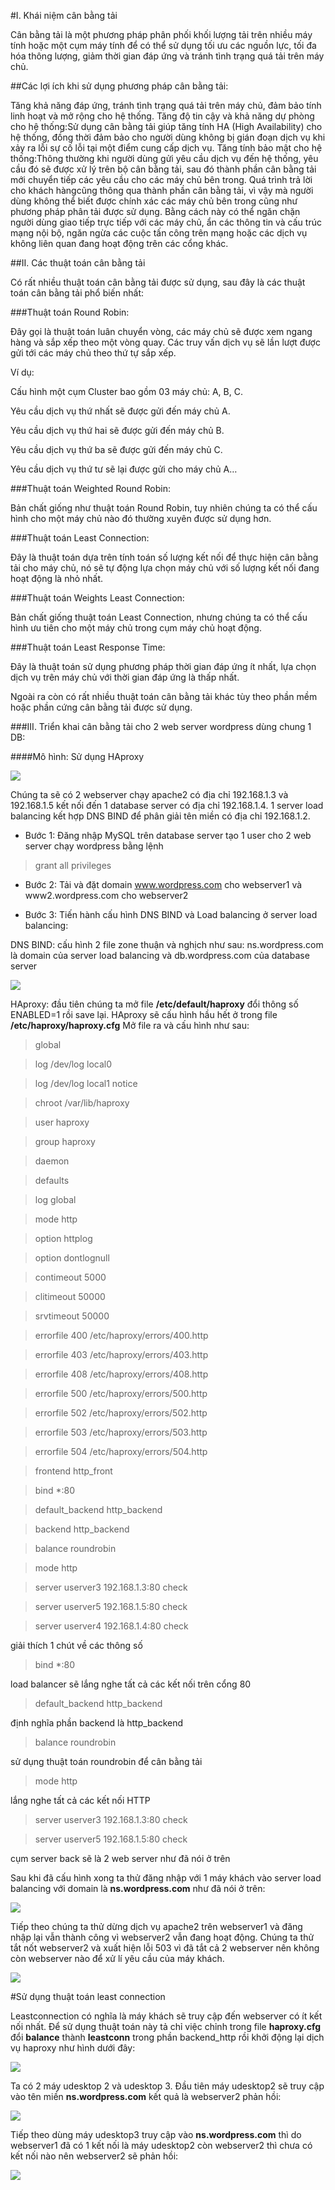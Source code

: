 #I. Khái niệm cân bằng tải

Cân bằng tải là một phương pháp phân phối khối lượng tải trên nhiều máy tính hoặc một cụm máy tính để có thể sử dụng tối ưu các nguồn lực, tối đa hóa thông lượng, giảm thời gian đáp ứng và tránh tình trạng quá tải trên máy chủ.

##Các lợi ích khi sử dụng phương pháp cân bằng tải:

Tăng khả năng đáp ứng, tránh tình trạng quá tải trên máy chủ, đảm bảo tính linh hoạt và mở rộng cho hệ thống.
Tăng độ tin cậy và khả năng dự phòng cho hệ thống:Sử dụng cân bằng tải giúp tăng tính HA (High Availability) cho hệ thống, đồng thời đảm bảo cho người dùng không bị gián đoạn dịch vụ khi xảy ra lỗi sự cố lỗi tại một điểm cung cấp dịch vụ.
Tăng tính bảo mật cho hệ thống:Thông thường khi người dùng gửi yêu cầu dịch vụ đến hệ thống, yêu cầu đó sẽ được xử lý trên bộ cân bằng tải, sau đó thành phần cân bằng tải mới chuyển tiếp các yêu cầu cho các máy chủ bên trong. Quá trình trả lời cho khách hàngcũng thông qua thành phần cân bằng tải, vì vậy mà người dùng không thể biết được chính xác các máy chủ bên trong cũng như phương pháp phân tải được sử dụng. Bằng cách này có thể ngăn chặn người dùng giao tiếp trực tiếp với các máy chủ, ẩn các thông tin và cấu trúc mạng nội bộ, ngăn ngừa các cuộc tấn công trên mạng hoặc các dịch vụ không liên quan đang hoạt động trên các cổng khác.

##II. Các thuật toán cân bằng tải

Có rất nhiều thuật toán cân bằng tải được sử dụng, sau đây là các thuật toán cân bằng tải phổ biến nhất:

###Thuật toán Round Robin:

Đây gọi là thuật toán luân chuyển vòng, các máy chủ sẽ được xem ngang hàng và sắp xếp theo một vòng quay. Các truy vấn dịch vụ sẽ lần lượt được gửi tới các máy chủ theo thứ tự sắp xếp.

Ví dụ:

 Cấu hình một cụm Cluster bao gồm 03 máy chủ: A, B, C.

Yêu cầu dịch vụ thứ nhất sẽ được gửi đến máy chủ A.

Yêu cầu dịch vụ thứ hai sẽ được gửi đến máy chủ B.

Yêu cầu dịch vụ thứ ba sẽ được gửi đến máy chủ C.

Yêu cầu dịch vụ thứ tư sẽ lại được gửi cho máy chủ A…

###Thuật toán Weighted Round Robin:
   
Bản chất giống như thuật toán Round Robin, tuy nhiên chúng ta có thể cấu hình cho một máy chủ nào đó thường xuyên được sử dụng hơn.

###Thuật toán Least Connection:

Đây là thuật toán dựa trên tính toán số lượng kết nối để thực hiện cân bằng tải cho máy chủ, nó sẽ tự động lựa chọn máy chủ với số lượng kết nối đang hoạt động là nhỏ nhất.

###Thuật toán Weights Least Connection:

Bản chất giống thuật toán Least Connection, nhưng chúng ta có thể cấu hình ưu tiên cho một máy chủ trong cụm máy chủ hoạt động.

###Thuật toán Least Response Time:

Đây là thuật toán sử dụng phương pháp thời gian đáp ứng ít nhất, lựa chọn dịch vụ trên máy chủ với thời gian đáp ứng là thấp nhất.

Ngoài ra còn có rất nhiều thuật toán cân bằng tải khác tùy theo phần mềm hoặc phần cứng cân bằng tải được sử dụng.

###III. Triển khai cân bằng tải cho 2 web server wordpress dùng chung 1 DB:

####Mô hình: Sử dụng HAproxy 

![](https://cloud.githubusercontent.com/assets/14356333/12202152/ec1d5bca-b65a-11e5-9619-a637e4f78db1.jpg)

Chúng ta sẽ có 2 webserver chạy apache2 có địa chỉ 192.168.1.3 và 192.168.1.5 kết nối đến 1 database server có địa chỉ 192.168.1.4. 1 server load balancing kết hợp DNS BIND để phân giải tên miền có địa chỉ 192.168.1.2.

- Bước 1: Đăng nhập MySQL trên database server tạo 1 user cho 2 web server chạy wordpress bằng lệnh 
>grant all privileges

- Bước 2: Tải và đặt domain www.wordpress.com cho webserver1 và www2.wordpress.com cho webserver2

- Bước 3: Tiến hành cấu hình DNS BIND và Load balancing ở server load balancing:

DNS BIND: cấu hình 2 file zone thuận và nghịch như sau: ns.wordpress.com là domain của server load balancing và db.wordpress.com của database server

![](https://cloud.githubusercontent.com/assets/14356333/12202279/a3e579cc-b65b-11e5-9be3-52a337a24d6b.jpg)

HAproxy: đầu tiên chúng ta mở file __/etc/default/haproxy__ đổi thông số ENABLED=1 rồi save lại. HAproxy sẽ cấu hình hầu hết ở trong file __/etc/haproxy/haproxy.cfg__
Mở file ra và cấu hình như sau:

>global
        
>log /dev/log    local0
        
>log /dev/log    local1 notice
        
>chroot /var/lib/haproxy
        
>user haproxy
        
>group haproxy
        
>daemon

>defaults
        
>log     global
        
>mode    http
        
>option  httplog
        
>option  dontlognull
        
>contimeout 5000
        
>clitimeout 50000
        
>srvtimeout 50000
        
>errorfile 400 /etc/haproxy/errors/400.http
        
>errorfile 403 /etc/haproxy/errors/403.http
        
>errorfile 408 /etc/haproxy/errors/408.http
        
>errorfile 500 /etc/haproxy/errors/500.http
        
>errorfile 502 /etc/haproxy/errors/502.http
        
>errorfile 503 /etc/haproxy/errors/503.http
        
>errorfile 504 /etc/haproxy/errors/504.http

>frontend http_front
        
>bind *:80
        
>default_backend http_backend

>backend http_backend
        
>balance roundrobin
        
>mode http
        
>server userver3 192.168.1.3:80 check
        
>server userver5 192.168.1.5:80 check
        
>server userver4 192.168.1.4:80 check
                                           
giải thích 1 chút về các thông số

>bind *:80

load balancer sẽ lắng nghe tất cả các kết nối trên cổng 80                               

>default_backend http_backend

định nghĩa phần backend là http_backend

>balance roundrobin

sử dụng thuật toán roundrobin để cân bằng tải

>mode http

lắng nghe tất cả các kết nối HTTP

>server userver3 192.168.1.3:80 check

>server userver5 192.168.1.5:80 check

cụm server back sẽ là 2 web server như đã nói ở trên

Sau khi đã cấu hình xong ta thử đăng nhập với 1 máy khách vào server load balancing với domain là __ns.wordpress.com__ như đã nói ở trên:

![](https://cloud.githubusercontent.com/assets/14356333/12203065/a28250ce-b65f-11e5-89c9-df414cf0a975.jpg)

Tiếp theo chúng ta thử dừng dịch vụ apache2 trên webserver1 và đăng nhập lại vẫn thành công vì webserver2 vẫn đang hoạt động. Chúng ta thử tắt nốt webserver2 và xuất hiện lỗi 503 vì đã tắt cả 2 webserver nên không còn webserver nào để xử lí yêu cầu của máy khách.

![](https://cloud.githubusercontent.com/assets/14356333/12203227/754dd672-b660-11e5-9c9e-62979629fddd.jpg)

#Sử dụng thuật toán least connection

Leastconnection có nghĩa là máy khách sẽ truy cập đến webserver có ít kết nối nhất. Để sử dụng thuật toán này tả chỉ việc chỉnh trong file __haproxy.cfg__ đổi __balance__ thành __leastconn__ trong phần backend_http rồi khởi động lại dịch vụ haproxy như hình dưới đây:

![](https://cloud.githubusercontent.com/assets/14356333/12370766/24427300-bc50-11e5-9b4c-378fe872543b.jpg)

Ta có 2 máy udesktop 2 và udesktop 3. Đầu tiên máy udesktop2 sẽ truy cập vào tên miền __ns.wordpress.com__ kết quả là webserver2 phản hồi: 

![](https://cloud.githubusercontent.com/assets/14356333/12370788/da9904f2-bc50-11e5-94d8-a8f2f8c605e4.jpg)

Tiếp theo dùng máy udesktop3 truy cập vào __ns.wordpress.com__ thì do webserver1 đã có 1 kết nối là máy udesktop2 còn webserver2 thì chưa có kết nối nào nên webserver2 sẽ phản hồi:

![](https://cloud.githubusercontent.com/assets/14356333/12370797/1fed9932-bc51-11e5-8ddf-3916af9854bc.jpg)



